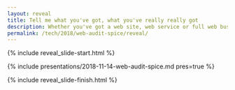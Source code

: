 ```yaml
---
layout: reveal
title: Tell me what you've got, what you've really really got
description: Whether you've got a web site, web service or full web business, understanding where it's at requires a clear view of where it's headed.
permalink: /tech/2018/web-audit-spice/reveal/
---
```


{% include reveal_slide-start.html %}

{% include presentations/2018-11-14-web-audit-spice.md pres=true %}

{% include reveal_slide-finish.html %}
